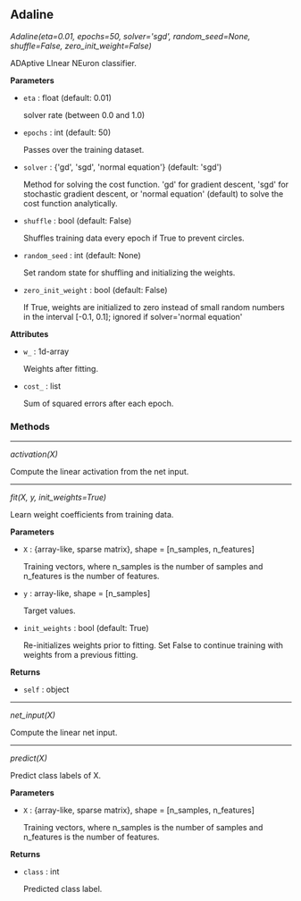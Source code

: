 ## Adaline

*Adaline(eta=0.01, epochs=50, solver='sgd', random_seed=None, shuffle=False, zero_init_weight=False)*

ADAptive LInear NEuron classifier.

**Parameters**

- `eta` : float (default: 0.01)

    solver rate (between 0.0 and 1.0)

- `epochs` : int (default: 50)

    Passes over the training dataset.

- `solver` : {'gd', 'sgd', 'normal equation'} (default: 'sgd')

    Method for solving the cost function. 'gd' for gradient descent,
    'sgd' for stochastic gradient descent, or 'normal equation' (default)
    to solve the cost function analytically.

- `shuffle` : bool (default: False)

    Shuffles training data every epoch if True to prevent circles.

- `random_seed` : int (default: None)

    Set random state for shuffling and initializing the weights.

- `zero_init_weight` : bool (default: False)

    If True, weights are initialized to zero instead of small random
    numbers in the interval [-0.1, 0.1];
    ignored if solver='normal equation'

**Attributes**

- `w_` : 1d-array

    Weights after fitting.

- `cost_` : list

    Sum of squared errors after each epoch.

### Methods

<hr>

*activation(X)*

Compute the linear activation from the net input.

<hr>

*fit(X, y, init_weights=True)*

Learn weight coefficients from training data.

**Parameters**

- `X` : {array-like, sparse matrix}, shape = [n_samples, n_features]

    Training vectors, where n_samples is the number of samples and
    n_features is the number of features.

- `y` : array-like, shape = [n_samples]

    Target values.

- `init_weights` : bool (default: True)

    Re-initializes weights prior to fitting. Set False to continue
    training with weights from a previous fitting.

**Returns**

- `self` : object


<hr>

*net_input(X)*

Compute the linear net input.

<hr>

*predict(X)*

Predict class labels of X.

**Parameters**

- `X` : {array-like, sparse matrix}, shape = [n_samples, n_features]

    Training vectors, where n_samples is the number of samples and
    n_features is the number of features.

**Returns**

- `class` : int

    Predicted class label.

